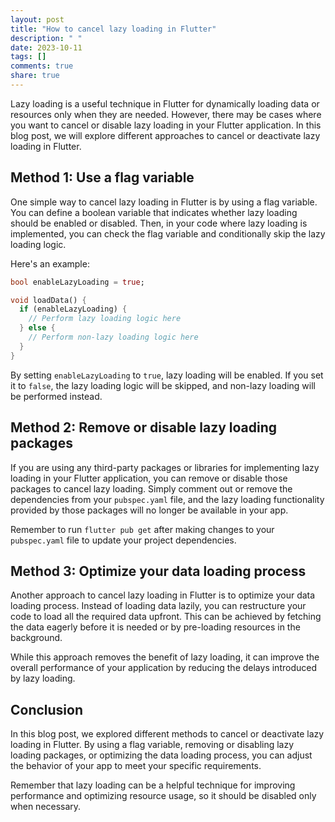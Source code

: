 ```yaml
---
layout: post
title: "How to cancel lazy loading in Flutter"
description: " "
date: 2023-10-11
tags: []
comments: true
share: true
---
```


Lazy loading is a useful technique in Flutter for dynamically loading data or resources only when they are needed. However, there may be cases where you want to cancel or disable lazy loading in your Flutter application. In this blog post, we will explore different approaches to cancel or deactivate lazy loading in Flutter.

## Method 1: Use a flag variable

One simple way to cancel lazy loading in Flutter is by using a flag variable. You can define a boolean variable that indicates whether lazy loading should be enabled or disabled. Then, in your code where lazy loading is implemented, you can check the flag variable and conditionally skip the lazy loading logic.

Here's an example:

```dart
bool enableLazyLoading = true;

void loadData() {
  if (enableLazyLoading) {
    // Perform lazy loading logic here
  } else {
    // Perform non-lazy loading logic here
  }
}
```

By setting `enableLazyLoading` to `true`, lazy loading will be enabled. If you set it to `false`, the lazy loading logic will be skipped, and non-lazy loading will be performed instead.

## Method 2: Remove or disable lazy loading packages

If you are using any third-party packages or libraries for implementing lazy loading in your Flutter application, you can remove or disable those packages to cancel lazy loading. Simply comment out or remove the dependencies from your `pubspec.yaml` file, and the lazy loading functionality provided by those packages will no longer be available in your app.

Remember to run `flutter pub get` after making changes to your `pubspec.yaml` file to update your project dependencies.

## Method 3: Optimize your data loading process

Another approach to cancel lazy loading in Flutter is to optimize your data loading process. Instead of loading data lazily, you can restructure your code to load all the required data upfront. This can be achieved by fetching the data eagerly before it is needed or by pre-loading resources in the background.

While this approach removes the benefit of lazy loading, it can improve the overall performance of your application by reducing the delays introduced by lazy loading.

## Conclusion

In this blog post, we explored different methods to cancel or deactivate lazy loading in Flutter. By using a flag variable, removing or disabling lazy loading packages, or optimizing the data loading process, you can adjust the behavior of your app to meet your specific requirements.

Remember that lazy loading can be a helpful technique for improving performance and optimizing resource usage, so it should be disabled only when necessary.